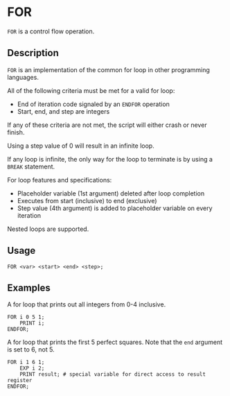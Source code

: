 # FOR

`FOR` is a control flow operation.

## Description

`FOR` is an implementation of the common for loop in other programming languages.

All of the following criteria must be met for a valid for loop:

- End of iteration code signaled by an `ENDFOR` operation
- Start, end, and step are integers

If any of these criteria are not met, the script will either crash or never finish.

Using a step value of 0 will result in an infinite loop.

If any loop is infinite, the only way for the loop to terminate is by using a `BREAK` statement.

For loop features and specifications:

- Placeholder variable (1st argument) deleted after loop completion
- Executes from start (inclusive) to end (exclusive)
- Step value (4th argument) is added to placeholder variable on every iteration

Nested loops are supported.

## Usage

`FOR <var> <start> <end> <step>;`

## Examples

A for loop that prints out all integers from 0-4 inclusive.

```
FOR i 0 5 1;
	PRINT i;
ENDFOR;
```

A for loop that prints the first 5 perfect squares. Note that the `end` argument is set to 6, not 5.

```
FOR i 1 6 1;
	EXP i 2;
	PRINT result; # special variable for direct access to result register
ENDFOR;
```
